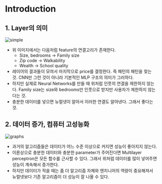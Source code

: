 # Introduction

## 1. Layer의 의미

![simple](http://i.imgur.com/z4gMY38.png)

- 위 이미지에서는 다음처럼 feature의 연결고리가 존재한다.
    + Size, bedrooms -> Family size
    + Zip code -> Walkability
    + Wealth -> School quality
- 레이어의 결과들이 모여서 마지막으로 price를 결정한다. 즉 패턴의 패턴을 찾는 것. CNN만 그런 것이 아니라 기본적인 MLP 구조의 의미가 그러하다.
- 하지만 실제로 Neural Networks를 만들 때 위처럼 인풋의 연결을 제한하지 않는다. Family size는 size와 bedrooms만 인풋으로 받지만 사용자가 제한하지 않는다는 것.
- 충분한 데이터를 넣으면 뉴럴넷이 알아서 이러한 연결도 알아낸다. 그래서 좋다는 것.

## 2. 데이터 증가, 컴퓨터 고성능화

![graphs](http://i.imgur.com/JhAEWM6.png)

- 과거의 알고리즘들은 데이터가 어느 수준 이상으로 커지면 성능이 좋아지지 않는다.
- 이론상으로 충분한 데이터와 충분한 parameter가 주어진다면 Multilayer perceptron은 모든 함수를 근사할 수 있다. 그래서 위처럼 데이터를 많이 넣어주면 성능이 계속해서 증가한다.
- 하지만 데이터가 적을 때는 좀 더 알고리즘 자체와 엔지니어의 역량이 중요해져서 뉴럴넷보다 기존 알고리즘이 더 성능이 잘 나올 수 있다.
